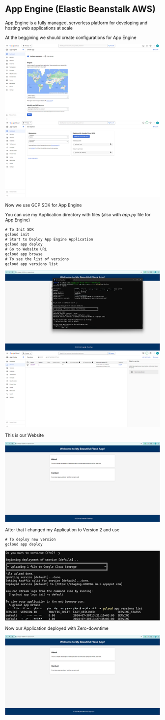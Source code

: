 # App Engine (Elastic Beanstalk AWS)
App Engine is a fully managed, serverless platform for developing and hosting web applications at scale

At the beggining we should create configurations for App Engine

<img src="https://github.com/MatveyGuralskiy/GCP/blob/main/App-Engine/Screens/App-Engine-1.png?raw=true">

<img src="https://github.com/MatveyGuralskiy/GCP/blob/main/App-Engine/Screens/App-Engine-2.png?raw=true">

Now we use GCP SDK for App Engine

You can use my Application directory with files (also with *app.py* file for App Engine)
```
# To Init SDK
gcloud init
# Start to Deploy App Engine Application
gcloud app deploy
# Go to Website URL
gcloud app browse
# To see the list of versions
gcloud app versions list
```

<img src="https://github.com/MatveyGuralskiy/GCP/blob/main/App-Engine/Screens/App-Engine-3-CLI.png?raw=true">

<img src="https://github.com/MatveyGuralskiy/GCP/blob/main/App-Engine/Screens/App-Engine-4.png?raw=true">

This is our Website

<img src="https://github.com/MatveyGuralskiy/GCP/blob/main/App-Engine/Screens/Website-1.png?raw=true">

After that I changed my Application to Version 2 and use
```
# To deploy new version
gcloud app deploy
```
<img src="https://github.com/MatveyGuralskiy/GCP/blob/main/App-Engine/Screens/App-Engine-List.png?raw=true">

Now our Application deployed with Zero-downtime

<img src="https://github.com/MatveyGuralskiy/GCP/blob/main/App-Engine/Screens/Website-2.png?raw=true">
